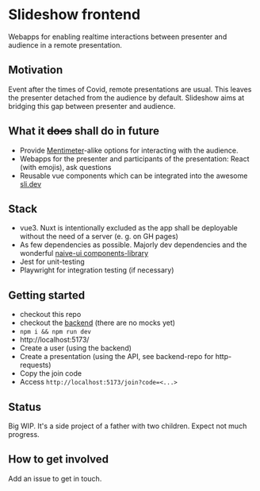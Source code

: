 # Slideshow frontend

Webapps for enabling realtime interactions between presenter and audience in a remote presentation.

## Motivation

Event after the times of Covid, remote presentations are usual. This leaves the presenter detached from the audience by
default.
Slideshow aims at bridging this gap between presenter and audience.

## What it ~~does~~ shall do in future

- Provide [Mentimeter](https://www.mentimeter.com/)-alike options for interacting with the audience.
- Webapps for the presenter and participants of the presentation: React (with emojis), ask questions
- Reusable vue components which can be integrated into the awesome [sli.dev](https://sli.dev)

## Stack

- vue3. Nuxt is intentionally excluded as the app shall be deployable without the need of a server (e. g. on GH pages)
- As few dependencies as possible. Majorly dev dependencies and the
  wonderful [naive-ui components-library](naive-ui.com)
- Jest for unit-testing
- Playwright for integration testing (if necessary)

## Getting started

- checkout this repo
- checkout the [backend](https://github.com/mrsimpson/slideshow-backend) (there are no mocks yet)
- `npm i && npm run dev`
- http://localhost:5173/
- Create a user (using the backend)
- Create a presentation (using the API, see backend-repo for http-requests)
- Copy the join code
- Access `http://localhost:5173/join?code=<...>`

## Status

Big WIP. It's a side project of a father with two children. Expect not much progress.

## How to get involved

Add an issue to get in touch.
